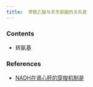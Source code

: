 ```yaml
---
title:  草酰乙酸与天冬氨酸的关系是
--- 
```


### Contents
- 转氨基

### References
- [NADH在肾心肝的穿梭机制是](/NADH在肾心肝的穿梭机制是)
